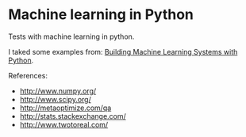 Machine learning in Python
=======================

Tests with machine learning in python.

I taked some examples from: <a href="http://www.amazon.com/Building-Machine-Learning-Systems-Python/dp/1782161406" target="_blank">Building Machine Learning Systems with Python</a>.

References:

<ul>
<li><a href="http://www.numpy.org/" target="_blank">http://www.numpy.org/</a>
<li><a href="http://www.scipy.org/" target="_blank">http://www.scipy.org/</a>
<li><a href="http://metaoptimize.com/qa" target="_blank">http://metaoptimize.com/qa</li>
<li><a href="http://stats.stackexchange.com/" target="_blank">http://stats.stackexchange.com/</li>
<li><a href="http://www.twotoreal.com/" target="_blank">http://www.twotoreal.com/</li>
</ul>